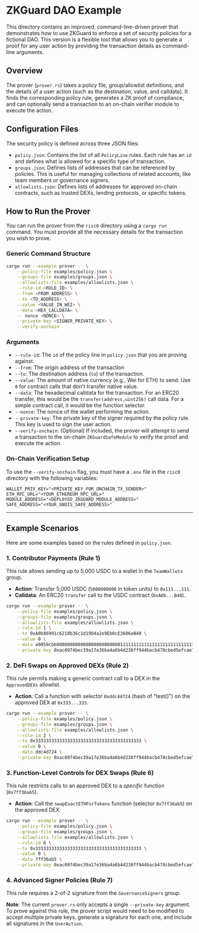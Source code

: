 # ZKGuard DAO Example 

This directory contains an improved, command-line-driven prover that demonstrates how to use ZKGuard to enforce a set of security policies for a fictional DAO. This version is a flexible tool that allows you to generate a proof for any user action by providing the transaction details as command-line arguments.

## Overview

The prover (`prover.rs`) takes a policy file, group/allowlist definitions, and the details of a user action (such as the destination, value, and calldata). It finds the corresponding policy rule, generates a ZK proof of compliance, and can optionally send a transaction to an on-chain verifier module to execute the action.

## Configuration Files

The security policy is defined across three JSON files:

*   `policy.json`: Contains the list of all `PolicyLine` rules. Each rule has an `id` and defines what is allowed for a specific type of transaction.
*   `groups.json`: Defines lists of addresses that can be referenced by policies. This is useful for managing collections of related accounts, like team members or governance signers.
*   `allowlists.json`: Defines lists of addresses for approved on-chain contracts, such as trusted DEXs, lending protocols, or specific tokens.

## How to Run the Prover

You can run the prover from the `risc0` directory using a `cargo run` command. You must provide all the necessary details for the transaction you wish to prove.

### Generic Command Structure

```bash
cargo run --example prover -- \
    --policy-file examples/policy.json \
    --groups-file examples/groups.json \
    --allowlists-file examples/allowlists.json \
    --rule-id <RULE_ID> \
    --from <FROM_ADDRESS> \
    --to <TO_ADDRESS> \
    --value <VALUE_IN_WEI> \
    --data <HEX_CALLDATA> \
    -- nonce <NONCE> \
    --private-key <SIGNER_PRIVATE_KEY> \
    --verify-onchain
```

### Arguments

*   `--rule-id`: The `id` of the policy line in `policy.json` that you are proving against.
*   `--from`: The origin address of the transaction
*   `--to`: The destination address (`to`) of the transaction.
*   `--value`: The amount of native currency (e.g., Wei for ETH) to send. Use `0` for contract calls that don't transfer native value.
*   `--data`: The hexadecimal calldata for the transaction. For an ERC20 transfer, this would be the `transfer(address,uint256)` call data. For a simple contract call, it would be the function selector.
*   `--nonce`: The nonce of the wallet performing the action.
*   `--private-key`: The private key of the signer required by the policy rule. This key is used to sign the user action.
*   `--verify-onchain`: (Optional) If included, the prover will attempt to send a transaction to the on-chain `ZKGuardSafeModule` to verify the proof and execute the action.

### On-Chain Verification Setup

To use the `--verify-onchain` flag, you must have a `.env` file in the `risc0` directory with the following variables:

```
WALLET_PRIV_KEY="<PRIVATE_KEY_FOR_ONCHAIN_TX_SENDER>"
ETH_RPC_URL="<YOUR_ETHEREUM_RPC_URL>"
MODULE_ADDRESS="<DEPLOYED_ZKGUARD_MODULE_ADDRESS>"
SAFE_ADDRESS="<YOUR_GNOIS_SAFE_ADDRESS>"
```

---

## Example Scenarios

Here are some examples based on the rules defined in `policy.json`.

### 1. Contributor Payments (Rule 1)

This rule allows sending up to 5,000 USDC to a wallet in the `TeamWallets` group.

*   **Action**: Transfer 5,000 USDC (`5000000000` in token units) to `0x111...111`.
*   **Calldata**: An ERC20 `transfer` call to the USDC contract (`0xA0b...B48`).

```bash
cargo run --example prover -- \
    --policy-file examples/policy.json \
    --groups-file examples/groups.json \
    --allowlists-file examples/allowlists.json \
    --rule-id 1 \
    --to 0xA0b86991c6218b36c1d19D4a2e9Eb0cE3606eB48 \
    --value 0 \
    --data a9059cbb0000000000000000000000001111111111111111111111111111111111111111000000000000000000000000000000000000000000000000000000012a05f200 \
    --private-key 0xac0974bec39a17e36ba4a6b4d238ff944bacb478cbed5efcae784d7bf4f2ff80
```

### 2. DeFi Swaps on Approved DEXs (Rule 2)

This rule permits making a generic contract call to a DEX in the `ApprovedDEXs` allowlist.

*   **Action**: Call a function with selector `0xddc4d724` (hash of "test()") on the approved DEX at `0x333...333`.

```bash
cargo run --example prover -- \
    --policy-file examples/policy.json \
    --groups-file examples/groups.json \
    --allowlists-file examples/allowlists.json \
    --rule-id 2 \
    --to 0x3333333333333333333333333333333333333333 \
    --value 0 \
    --data ddc4d724 \
    --private-key 0xac0974bec39a17e36ba4a6b4d238ff944bacb478cbed5efcae784d7bf4f2ff80
```

### 3. Function-Level Controls for DEX Swaps (Rule 6)

This rule restricts calls to an approved DEX to a *specific* function (`0x7ff36ab5`).

*   **Action**: Call the `swapExactETHForTokens` function (selector `0x7ff36ab5`) on the approved DEX.

```bash
cargo run --example prover -- \
    --policy-file examples/policy.json \
    --groups-file examples/groups.json \
    --allowlists-file examples/allowlists.json \
    --rule-id 6 \
    --to 0x3333333333333333333333333333333333333333 \
    --value 0 \
    --data 7ff36ab5 \
    --private-key 0xac0974bec39a17e36ba4a6b4d238ff944bacb478cbed5efcae784d7bf4f2ff80
```

### 4. Advanced Signer Policies (Rule 7)

This rule requires a 2-of-2 signature from the `GovernanceSigners` group.

**Note**: The current `prover.rs` only accepts a single `--private-key` argument. To prove against this rule, the prover script would need to be modified to accept multiple private keys, generate a signature for each one, and include all signatures in the `UserAction`.
